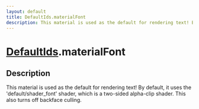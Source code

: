 ```yaml
---
layout: default
title: DefaultIds.materialFont
description: This material is used as the default for rendering text! By default, it uses the 'default/shader_font' shader, which is a two-sided alpha-clip shader. This also turns off backface culling.
---
```

# [DefaultIds]({{site.url}}/Pages/Reference/DefaultIds.html).materialFont

## Description
This material is used as the default for rendering text! By default, it uses
the 'default/shader_font' shader, which is a two-sided alpha-clip shader. This also
turns off backface culling.

